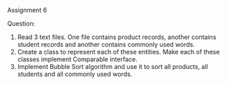 Assignment 6

Question:  
1. Read 3 text files. One file contains product records, another contains student records and another contains commonly used words.  
2. Create a class to represent each of these entities. Make each of these classes implement Comparable interface.  
3. Implement Bubble Sort algorithm and use it to sort all products, all students and all commonly used words.  